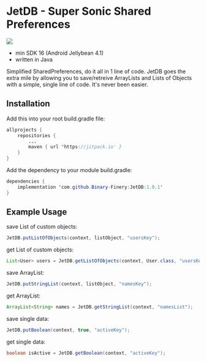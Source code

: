 # JetDB - Super Sonic Shared Preferences

[![](https://jitpack.io/v/Binary-Finery/JetDB.svg)](https://jitpack.io/#Binary-Finery/JetDB)

- min SDK 16 (Android Jellybean 4.1)
- written in Java

Simplified SharedPreferences, do it all in 1 line of code. JetDB goes the extra mile by allowing you to save/retreive ArrayLists and Lists of Objects with a simple, single line of code. It's never been easier.

## Installation

Add this into your root build.gradle file:

```java
allprojects {
	repositories {
		...
		maven { url 'https://jitpack.io' }
	}
}
```

Add the dependency to your module build.gradle:

```java
dependencies {
	implementation 'com.github.Binary-Finery:JetDB:1.0.1'
}
```

## Example Usage

save List of custom objects:
```java
JetDB.putListOfObjects(context, listObject, "usersKey");
```
get List of custom objects:
```java
List<User> users = JetDB.getListOfObjects(context, User.class, "usersKey");
```
save ArrayList:
```java
JetDB.putStringList(context, listObject, "namesKey");
```
get ArrayList:
```java
ArrayList<String> names = JetDB.getStringList(context, "namesList");
```
save single data:
```java
JetDB.putBoolean(context, true, "activeKey");
```
get single data:
```java
boolean isActive = JetDB.getBoolean(context, "activeKey");
```




